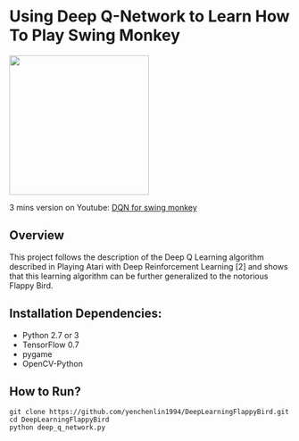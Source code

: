 # Using Deep Q-Network to Learn How To Play Swing Monkey

<img src="./out.gif" width="250">

3 mins version on Youtube: [DQN for swing monkey](https://www.youtube.com/watch?v=1U4nHe-rRgM)

## Overview
This project follows the description of the Deep Q Learning algorithm described in Playing Atari with Deep Reinforcement Learning [2] and shows that this learning algorithm can be further generalized to the notorious Flappy Bird.

## Installation Dependencies:
* Python 2.7 or 3
* TensorFlow 0.7
* pygame
* OpenCV-Python

## How to Run?
```
git clone https://github.com/yenchenlin1994/DeepLearningFlappyBird.git
cd DeepLearningFlappyBird
python deep_q_network.py
```

